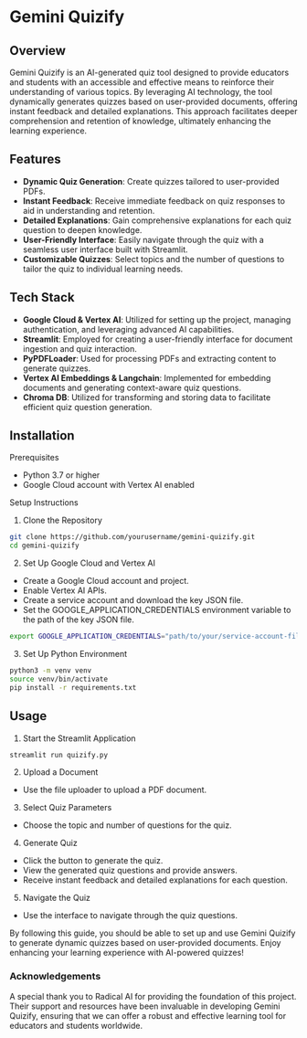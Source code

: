 # Gemini Quizify

## Overview
Gemini Quizify is an AI-generated quiz tool designed to provide educators and students with an accessible and effective means to reinforce their understanding of various topics. By leveraging AI technology, the tool dynamically generates quizzes based on user-provided documents, offering instant feedback and detailed explanations. This approach facilitates deeper comprehension and retention of knowledge, ultimately enhancing the learning experience.

## Features
- **Dynamic Quiz Generation**: Create quizzes tailored to user-provided PDFs.
- **Instant Feedback**: Receive immediate feedback on quiz responses to aid in understanding and retention.
- **Detailed Explanations**: Gain comprehensive explanations for each quiz question to deepen knowledge.
- **User-Friendly Interface**: Easily navigate through the quiz with a seamless user interface built with Streamlit.
- **Customizable Quizzes**: Select topics and the number of questions to tailor the quiz to individual learning needs.

## Tech Stack
- **Google Cloud & Vertex AI**: Utilized for setting up the project, managing authentication, and leveraging advanced AI capabilities.
- **Streamlit**: Employed for creating a user-friendly interface for document ingestion and quiz interaction.
- **PyPDFLoader**: Used for processing PDFs and extracting content to generate quizzes.
- **Vertex AI Embeddings & Langchain**: Implemented for embedding documents and generating context-aware quiz questions.
- **Chroma DB**: Utilized for transforming and storing data to facilitate efficient quiz question generation.

## Installation
Prerequisites
- Python 3.7 or higher
- Google Cloud account with Vertex AI enabled

Setup Instructions
1. Clone the Repository
```bash
git clone https://github.com/yourusername/gemini-quizify.git
cd gemini-quizify
```

2. Set Up Google Cloud and Vertex AI
- Create a Google Cloud account and project.
- Enable Vertex AI APIs.
- Create a service account and download the key JSON file.
- Set the GOOGLE_APPLICATION_CREDENTIALS environment variable to the path of the key JSON file.
```bash
export GOOGLE_APPLICATION_CREDENTIALS="path/to/your/service-account-file.json"
```

3. Set Up Python Environment

```bash
python3 -m venv venv
source venv/bin/activate
pip install -r requirements.txt
```

## Usage
1. Start the Streamlit Application
```bash
streamlit run quizify.py
```

2. Upload a Document
- Use the file uploader to upload a PDF document.

3. Select Quiz Parameters
- Choose the topic and number of questions for the quiz.

4. Generate Quiz
- Click the button to generate the quiz.
- View the generated quiz questions and provide answers.
- Receive instant feedback and detailed explanations for each question.

5. Navigate the Quiz
- Use the interface to navigate through the quiz questions.

By following this guide, you should be able to set up and use Gemini Quizify to generate dynamic quizzes based on user-provided documents. Enjoy enhancing your learning experience with AI-powered quizzes!

### Acknowledgements
A special thank you to Radical AI for providing the foundation of this project. Their support and resources have been invaluable in developing Gemini Quizify, ensuring that we can offer a robust and effective learning tool for educators and students worldwide.
